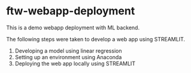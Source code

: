 # ftw-webapp-deployment

This is a demo webapp deployment with ML backend.

The following steps were taken to develop a web app using STREAMLIT.
1. Developing a model using linear regression
2. Setting up an environment using Anaconda
3. Deploying the web app locally using STREAMLIT
